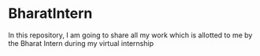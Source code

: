# BharatIntern
In this repository, I am going to share all my work which is allotted to me by the Bharat Intern during my virtual internship  
